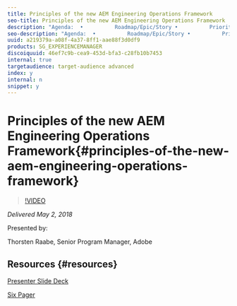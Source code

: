 ```yaml
---
title: Principles of the new AEM Engineering Operations Framework
seo-title: Principles of the new AEM Engineering Operations Framework
description: "Agenda:  •          Roadmap/Epic/Story •          Prioritization Model •          Criteria (DoE & DoD) •          Agile Capacity Model •          Continuous Development •          Release Management •          Program Management"
seo-description: "Agenda:  •          Roadmap/Epic/Story •          Prioritization Model •          Criteria (DoE & DoD) •          Agile Capacity Model •          Continuous Development •          Release Management •          Program Management"
uuid: a219379a-a08f-4a37-8ff1-aae88f3d0df9
products: SG_EXPERIENCEMANAGER
discoiquuid: 46ef7c9b-cea9-453d-bfa3-c28fb10b7453
internal: true
targetaudience: target-audience advanced
index: y
internal: n
snippet: y
---
```


# Principles of the new AEM Engineering Operations Framework{#principles-of-the-new-aem-engineering-operations-framework}

>[!VIDEO](https://video.tv.adobe.com/v/22431/?quality=9)

*Delivered May 2, 2018*

Presented by:

Thorsten Raabe, Senior Program Manager, Adobe

## Resources {#resources}

[Presenter Slide Deck](https://wiki.corp.adobe.com/pages/viewpage.action?pageId=745013335&preview=/745013335/1477161886/Granite%20Gems%20-%202018EngOPS%20PGM%2002052018.pdf#GraniteGems-knowledgetransferprogram-%5BAdobeInternal%5D-DeploymentsforAssetLink(fkaProjectEuropa))

[Six Pager](https://git.corp.adobe.com/aem-eng-ops/engineering-operations-framework/blob/master/Framework/2018%20engineering%20operations%20framework.md)
